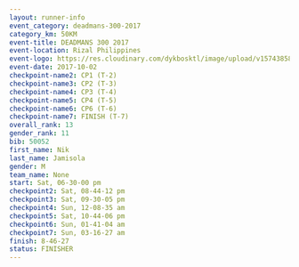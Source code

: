 ```yaml
---
layout: runner-info 
event_category: deadmans-300-2017 
category_km: 50KM 
event-title: DEADMANS 300 2017 
event-location: Rizal Philippines 
event-logo: https://res.cloudinary.com/dykbosktl/image/upload/v1574385898/Logo/2017-DM300-Logo_ljecaw.jpg 
event-date: 2017-10-02 
checkpoint-name2: CP1 (T-2) 
checkpoint-name3: CP2 (T-3) 
checkpoint-name4: CP3 (T-4) 
checkpoint-name5: CP4 (T-5) 
checkpoint-name6: CP6 (T-6) 
checkpoint-name7: FINISH (T-7) 
overall_rank: 13
gender_rank: 11
bib: 50052
first_name: Nik
last_name: Jamisola
gender: M
team_name: None
start: Sat, 06-30-00 pm
checkpoint2: Sat, 08-44-12 pm
checkpoint3: Sat, 09-30-05 pm
checkpoint4: Sun, 12-08-35 am
checkpoint5: Sat, 10-44-06 pm
checkpoint6: Sun, 01-41-04 am
checkpoint7: Sun, 03-16-27 am
finish: 8-46-27
status: FINISHER
---
```

